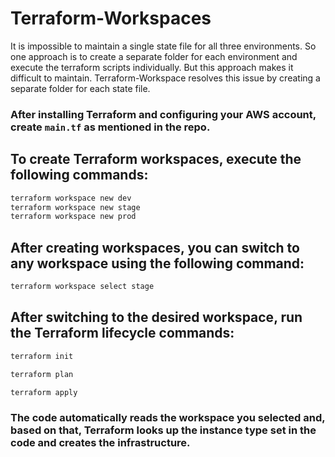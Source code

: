 # Terraform-Workspaces

It is impossible to maintain a single state file for all three environments.
So one approach is to create a separate folder for each environment and execute the terraform scripts individually.
But this approach makes it difficult to maintain.
Terraform-Workspace resolves this issue by creating a separate folder for each state file.

### After installing Terraform and configuring your AWS account, create `main.tf` as mentioned in the repo.

## To create Terraform workspaces, execute the following commands:

```bash
terraform workspace new dev
terraform workspace new stage
terraform workspace new prod
```
## After creating workspaces, you can switch to any workspace using the following command:

```bash
terraform workspace select stage
```

## After switching to the desired workspace, run the Terraform lifecycle commands:

```bash
terraform init
```
```bash
terraform plan
```
```bash
terraform apply
```

### The code automatically reads the workspace you selected and, based on that, Terraform looks up the instance type set in the code and creates the infrastructure.
